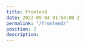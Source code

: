 ```yaml
---
title: Frontend
date: 2022-09-04 01:54:00 Z
permalink: "/frontend/"
position: 2
description: 
---
```


